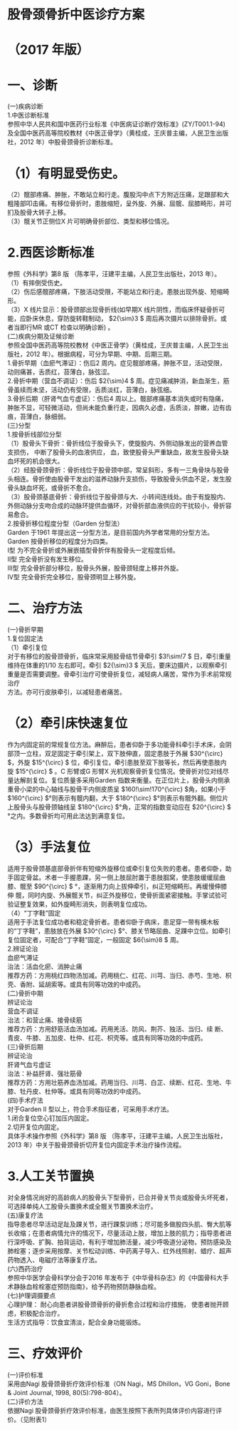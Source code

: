 # 股骨颈骨折中医诊疗方案  
# （2017 年版）  
# 一、诊断  
(一)疾病诊断  
1.中医诊断标准  
参照中华人民共和国中医药行业标准《中医病证诊断疗效标准》(ZY/T001.1-94)及全国中医药高等院校教材《中医正骨学》（黄桂成，王庆普主编，人民卫生出版社，2012 年）中股骨颈骨折诊断标准。  
# （1）有明显受伤史。  
（2）髋部疼痛、肿胀，不敢站立和行走。腹股沟中点下方附近压痛，足跟部和大粗隆部叩击痛。有移位骨折时，患肢缩短，呈外旋、外展、屈髋、屈膝畸形，并可扪及股骨大转子上移。  
（3）髋关节正侧位X 片可明确骨折部位、类型和移位情况。  
# 2.西医诊断标准  
参照《外科学》第8 版 （陈孝平，汪建平主编，人民卫生出版社，2013 年）。  
（1）有摔倒受伤史。  
（2）伤后感髋部疼痛，下肢活动受限，不能站立和行走。患肢出现外旋、短缩畸形。  
（3）X 线片显示：股骨颈部出现骨折线(如早期X 线片阴性，而临床怀疑骨折可能，应卧床休息，穿防旋转鞋制动， $2{\sim}3 $ 周后再次摄片以排除骨折。或者当即行MR 或CT 检查以明确诊断) 。  
(二)疾病分期及证候诊断  
参照全国中医药高等院校教材《中医正骨学》（黄桂成，王庆普主编，人民卫生出版社，2012 年）。根据病程，可分为早期、中期、后期三期。  
1.骨折早期（血瘀气滞证）：伤后2 周内。症见髋部疼痛，肿胀不显，活动受限，动则痛甚，舌质红，苔薄白，脉弦涩。  
2.骨折中期（营血不调证）：伤后 $2{\sim}4 $ 周。症见痛减肿消，新血渐生，筋骨虽续而未坚，活动仍有受限，舌质淡红，苔薄白，脉弦细。  
3.骨折后期（肝肾气血亏虚证）：伤后4 周以上。髋部疼痛基本消失或时有隐痛，肿胀不显，可轻微活动，但尚未能负重行走，因病久必虚，舌质淡，胖嫩，边有齿痕，苔薄白，脉细弱。  
(三)分型  
1.按骨折线部位分型  
（1）股骨头下骨折：骨折线位于股骨头下，使旋股内、外侧动脉发出的营养血管支损伤， 中断了股骨头的血液供应， 血，致使股骨头严重缺血，故发生股骨头缺血坏死的机会很大。  
（2）经股骨颈骨折：骨折线位于股骨颈中部，常呈斜形，多有一三角骨块与股骨头相连。骨折使由股骨干发出的滋养动脉升支损伤，导致股骨头供血不足，发生股骨头缺血坏死，或骨折不愈合。  
（3）股骨颈基底骨折：骨折线位于股骨颈与大、小转间连线处。由于有旋股内、外侧动脉分支吻合成的动脉环提供血循环，对骨折部血液供应的干扰较小，骨折容易愈合。  
2.按骨折移位程度分型（Garden 分型法）  
Garden 于1961 年提出这一分型方法，是目前国内外学者常用的分型方法。Garden 按骨折移位的程度分为四类。  
Ⅰ型  为不完全骨折或外展嵌插型骨折伴有股骨头一定程度后倾。  
Ⅱ型  完全骨折没有发生移位。  
Ⅲ型  完全骨折部分移位，股骨头外展，股骨颈轻度上移并外旋。  
Ⅳ型  完全骨折完全移位，股骨颈明显上移外旋。  
# 二、治疗方法  
(一)骨折早期  
1.复位固定法  
（1）牵引复位  
对于有移位的股骨颈骨折，临床常采用胫骨结节骨牵引 $3\!\sim\!7 $ 日，牵引重量维持在体重的1/10 左右即可。牵引 $2{\sim}3 $ 天后，要床边摄片，以观察牵引重量是否需要调整。骨牵引治疗可使骨折复位，减轻病人痛苦，常作为手术前常规治疗  
方法。亦可行皮肤牵引，以减轻患者痛苦。  
# （2）牵引床快速复位  
作为内固定前的常规复位方法。麻醉后，患者仰卧于多功能骨科牵引手术床，会阴部顶一立柱，双足固定于牵引架上，双下肢伸直，固定患肢于外展 $30^{\circ} $，外旋 $15^{\circ} $ 位，牵引复位，牵引患肢至双下肢等长，然后再使患肢内旋 $15^{\circ} $ 。C 形臂或G 形臂X 光机观察骨折复位情况。使骨折对位对线尽量达解剖复位。复位质量多采用Garden 指数来衡量。在正位片上，股骨头内侧承重骨小梁的中心轴线与股骨干内侧皮质呈 $160\!\sim\!170^{\circ} $角，如果小于 $160^{\circ} $°则表示有髋内翻，大于 $180^{\circ} $°则表示有髋外翻。侧位片上股骨头与股骨颈轴线呈 $180^{\circ} $°角，正常的指数变动应在 $20^{\circ} $ °之内。多数骨折均可用此法达到满意复位。  
# （3）手法复位  
适用于股骨颈基底部骨折伴有短缩外旋移位或牵引复位失败的患者。患者仰卧，助手固定骨盆。术者一手握患踝，另一侧上肢屈肘置于患肢腘窝，使患肢缓缓屈曲膝、髋至 $90^{\circ} $ °，逐渐用力向上拔伸牵引，纠正短缩畸形。再缓慢伸膝伸 髋，同时内旋、外展髋关节，纠正外旋移位，使骨折面紧密接触。手掌试验可验证整复效果，如外旋畸形消失，则表明复位成功。  
（4）“丁字鞋”固定  
适用于手法复位成功者和稳定骨折者。患者仰卧于病床，患足穿一带有横木板的“丁字鞋”，患肢放在外展 $30^{\circ} $°、膝关节略屈曲、足踝中立位。如牵引复位固定者，可配合“丁字鞋”固定，一般固定 $6{\sim}8 $ 周。  
2.辨证论治  
血瘀气滞证  
治法：活血化瘀、消肿止痛  
推荐方药：方用桃红四物汤加减。药用桃仁、红花、川芎、当归、赤芍、生地、枳壳、香附、延胡索等。或具有同等功效的中成药。  
(二)骨折中期  
辨证论治  
营血不调证  
治法：和营止痛、接骨续筋  
推荐方药：方用舒筋活血汤加减。药用羌活、防风、荆芥、独活、当归、续 断、青皮、牛膝、五加皮、杜仲、红花、枳壳等。或具有同等功效的中成药。  
(三)骨折后期  
辨证论治  
肝肾气血亏虚证  
治法：补益肝肾、强壮筋骨  
推荐方药：方用壮筋养血汤加减。药用当归、川芎、白芷、续断、红花、生地、牛膝、牡丹皮、杜仲等。或具有同等功效的中成药。  
(四)手术疗法  
对于Garden II 型以上，符合手术指征者，可采用手术疗法。  
1.闭合复位空心钉加压内固定。  
2.切开复位内固定。  
具体手术操作参照《外科学》第8 版 （陈孝平，汪建平主编，人民卫生出版社，2013 年）中关于股骨颈骨折切开复位内固定手术治疗操作流程。  
# 3.人工关节置换  
对全身情况尚好的高龄病人的股骨头下型骨折，已合并骨关节炎或股骨头坏死者，可选择单纯人工股骨头置换术或全髋关节置换术治疗。  
(五)康复疗法  
指导患者尽早活动足趾及踝关节，进行踝泵训练；尽可能多做股四头肌、臀大肌等长收缩；在患者病情允许的情况下，尽量活动上肢，增加上肢的肌力；指导患者进行深呼吸、扩胸、拍背运动，有利于增加肺活量，减少呼吸道分泌物，预防感染及肺栓塞；逐步采用按摩、关节松动训练、中药离子导入、红外线照射、蜡疗、超声药物透入、电磁疗法等康复疗法。  
(六)西药治疗  
参照中华医学会骨科学分会于2016 年发布于《中华骨科杂志》的《中国骨科大手术静脉血栓栓塞症预防指南》，给予药物预防静脉血栓。  
(七)护理调摄要点  
心理护理： 耐心向患者讲股骨颈骨折的骨折愈合过程和治疗措施， 使患者抛开顾虑，积极配合治疗。  
生活方式指导：饮食宜清淡，配合全身功能锻炼。  
# 三、疗效评价  
(一)评价标准  
采用由Nagi 股骨颈骨折疗效评价标准（ON Nagi，MS Dhillon，VG Goni，Bone & Joint Journal, 1998, 80(5):798-804）。  
(二)评价方法  
依据Nagi 股骨颈骨折疗效评价标准，由医生按照下表所列具体评价内容进行评价。（见附表1）  